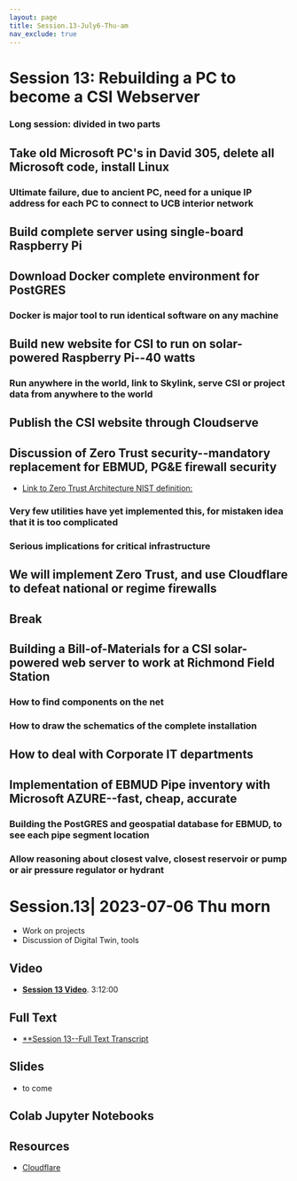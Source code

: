 ```yaml
---
layout: page
title: Session.13-July6-Thu-am
nav_exclude: true
---
```

# Session 13: Rebuilding a PC to become a CSI Webserver
### Long session: divided in two parts
## Take old Microsoft PC's in David 305, delete all Microsoft code, install Linux
### Ultimate failure, due to ancient PC, need for a unique IP address for each PC to connect to UCB interior network
## Build complete server using single-board Raspberry Pi
## Download Docker complete environment for PostGRES
### Docker is major tool to run identical software on any machine
## Build new website for CSI to run on solar-powered Raspberry Pi--40 watts
### Run anywhere in the world, link to Skylink, serve CSI or project data from anywhere to the world
## Publish the CSI website through Cloudserve
## Discussion of Zero Trust security--mandatory replacement for EBMUD, PG&E firewall security
- [Link to Zero Trust Architecture NIST definition:](https://nvlpubs.nist.gov/nistpubs/SpecialPublications/NIST.SP.800-207.pdf)
### Very few utilities have yet implemented this, for mistaken idea that it is too complicated
### Serious implications for critical infrastructure
## We will implement Zero Trust, and use Cloudflare to defeat national or regime firewalls
## Break
## Building a Bill-of-Materials for a CSI solar-powered web server to work at Richmond Field Station
### How to find components on the net
### How to draw the schematics of the complete installation
## How to deal with Corporate IT departments
## Implementation of EBMUD Pipe inventory with Microsoft AZURE--fast, cheap, accurate
### Building the PostGRES and geospatial database for EBMUD, to see each pipe segment location
### Allow reasoning about closest valve, closest reservoir or pump or air pressure regulator or hydrant



# Session.13| 2023-07-06 Thu morn

- Work on projects
- Discussion of Digital Twin, tools

## Video
 - [**Session 13 Video**](https://drive.google.com/drive/folders/1-4dj8_bvGziI1x4uvhyaIBCaRf5wGKS5). 3:12:00

## Full Text
 - [**Session 13--Full Text Transcript](https://drive.google.com/drive/folders/1-4KNeaE-J3dYYsqPdhGZXLS-wHLlDvdI)

## Slides
- to come
## Colab Jupyter Notebooks

## Resources
 - [Cloudflare](https://www.cloudflare.com/
 )




